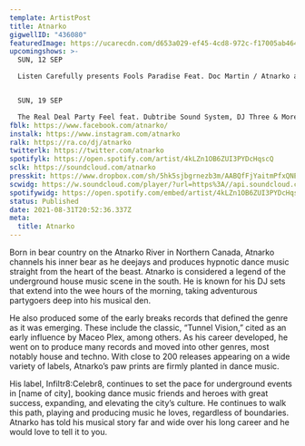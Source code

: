 ```yaml
---
template: ArtistPost
title: Atnarko
gigwellID: "436080"
featuredImage: https://ucarecdn.com/d653a029-ef45-4cd8-972c-f17005ab464e/
upcomingshows: >-
  SUN, 12 SEP

  Listen Carefully presents Fools Paradise Feat. Doc Martin / Atnarko at Edge


  SUN, 19 SEP

  The Real Deal Party Feel feat. Dubtribe Sound System, DJ Three & More (16-Hour Marathon)
fblk: https://www.facebook.com/atnarko/
instalk: https://www.instagram.com/atnarko
ralk: https://ra.co/dj/atnarko
twitterlk: https://twitter.com/atnarko
spotifylk: https://open.spotify.com/artist/4kLZn1OB6ZUI3PYDcHqscQ
sclk: https://soundcloud.com/atnarko
presskit: https://www.dropbox.com/sh/5hk5sjbgrnezb3m/AABQfFjYaitmPfxQNEIls_Yja?dl=0
scwidg: https://w.soundcloud.com/player/?url=https%3A//api.soundcloud.com/tracks/986186149&color=%23ff5500&auto_play=false&hide_related=false&show_comments=true&show_user=true&show_reposts=false&show_teaser=true&visual=true
spotifywidg: https://open.spotify.com/embed/artist/4kLZn1OB6ZUI3PYDcHqscQ
status: Published
date: 2021-08-31T20:52:36.337Z
meta:
  title: Atnarko
---
```

Born in bear country on the Atnarko River in Northern Canada, Atnarko channels his
inner bear as he deejays and produces hypnotic dance music straight from the heart of
the beast. Atnarko is considered a legend of the underground house music scene in the
south. He is known for his DJ sets that extend into the wee hours of the morning, taking
adventurous partygoers deep into his musical den.


He also produced some of the early breaks records that defined the genre as it was
emerging. These include the classic, “Tunnel Vision,” cited as an early influence by
Maceo Plex, among others. As his career developed, he went on to produce many
records and moved into other genres, most notably house and techno. With close to
200 releases appearing on a wide variety of labels, Atnarko’s paw prints are firmly
planted in dance music.


His label, Infiltr8:Celebr8, continues to set the pace for underground events in \[name of
city], booking dance music friends and heroes with great success, expanding, and
elevating the city’s culture. He continues to walk this path, playing and producing music
he loves, regardless of boundaries. Atnarko has told his musical story far and wide over
his long career and he would love to tell it to you.